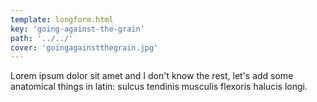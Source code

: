 ```yaml
---
template: longform.html
key: 'going-against-the-grain'
path: '../../'
cover: 'goingagainstthegrain.jpg'
---
```


Lorem ipsum dolor sit amet and I don't know the rest, let's add some anatomical things in latin: sulcus tendinis musculis flexoris halucis longi.